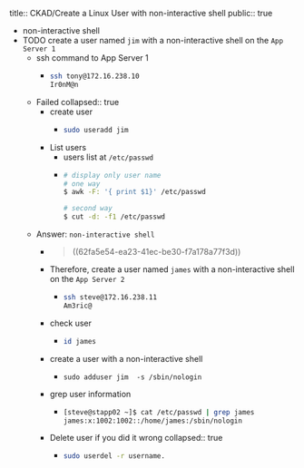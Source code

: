 title:: CKAD/Create a Linux User with non-interactive shell
public:: true

- non-interactive shell
- TODO create a user named `jim` with a non-interactive shell on the `App Server 1`
	- ssh command to App Server 1
		- ```bash
		  ssh tony@172.16.238.10
		  Ir0nM@n
		  ```
	- Failed
	  collapsed:: true
		- create user
			- ```bash
			  sudo useradd jim
			  ```
		- List users
			- users list at `/etc/passwd`
			- ```bash
			  # display only user name 
			  # one way
			  $ awk -F: '{ print $1}' /etc/passwd
			  
			  # second way
			  $ cut -d: -f1 /etc/passwd
			  
			  ```
	- Answer: `non-interactive shell`
		- > ((62fa5e54-ea23-41ec-be30-f7a178a77f3d))
		- Therefore, create a user named `james` with a non-interactive shell on the `App Server 2`
			- ```bash
			  ssh steve@172.16.238.11
			  Am3ric@
			  ```
		- check user
			- ```bash
			  id james
			  ```
		- create a user with a non-interactive shell
			- ```
			  sudo adduser jim  -s /sbin/nologin
			  ```
		- grep user information
			- ```bash
			  [steve@stapp02 ~]$ cat /etc/passwd | grep james
			  james:x:1002:1002::/home/james:/sbin/nologin
			  ```
		- Delete user if you did it wrong
		  collapsed:: true
			- ```bash
			  sudo userdel -r username.
			  ```